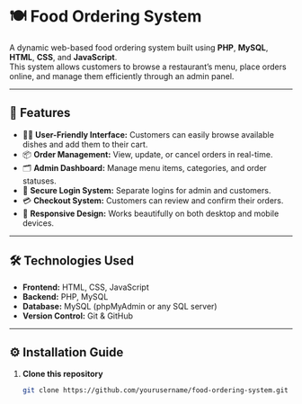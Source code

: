 # 🍽️ Food Ordering System

A dynamic web-based food ordering system built using **PHP**, **MySQL**, **HTML**, **CSS**, and **JavaScript**.  
This system allows customers to browse a restaurant’s menu, place orders online, and manage them efficiently through an admin panel.

---

## 🚀 Features

- 🧑‍🍳 **User-Friendly Interface:** Customers can easily browse available dishes and add them to their cart.
- 📦 **Order Management:** View, update, or cancel orders in real-time.
- 🗂️ **Admin Dashboard:** Manage menu items, categories, and order statuses.
- 🔐 **Secure Login System:** Separate logins for admin and customers.
- 💳 **Checkout System:** Customers can review and confirm their orders.
- 📱 **Responsive Design:** Works beautifully on both desktop and mobile devices.

---

## 🛠️ Technologies Used

- **Frontend:** HTML, CSS, JavaScript  
- **Backend:** PHP, MySQL  
- **Database:** MySQL (phpMyAdmin or any SQL server)  
- **Version Control:** Git & GitHub  

---

## ⚙️ Installation Guide

1. **Clone this repository**
   ```bash
   git clone https://github.com/yourusername/food-ordering-system.git
